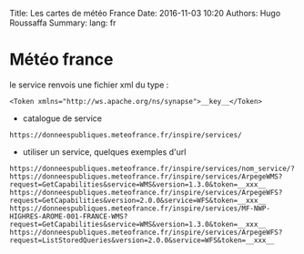 Title: Les cartes de météo France
Date: 2016-11-03 10:20
Authors: Hugo Roussaffa
Summary: 
lang: fr

# Météo france

le service renvois une fichier xml du type :

~~~
<Token xmlns="http://ws.apache.org/ns/synapse">__key__</Token>
~~~


- catalogue de service

~~~
https://donneespubliques.meteofrance.fr/inspire/services/
~~~


- utiliser un service, quelques exemples d'url

~~~
https://donneespubliques.meteofrance.fr/inspire/services/nom_service/?
https://donneespubliques.meteofrance.fr/inspire/services/ArpegeWMS?request=GetCapabilities&service=WMS&version=1.3.0&token=__xxx__
https://donneespubliques.meteofrance.fr/inspire/services/ArpegeWFS?request=GetCapabilities&version=2.0.0&service=WFS&token=__xxx__
https://donneespubliques.meteofrance.fr/inspire/services/MF-NWP-HIGHRES-AROME-001-FRANCE-WMS?request=GetCapabilities&service=WMS&version=1.3.0&token=__xxx__
https://donneespubliques.meteofrance.fr/inspire/services/ArpegeWFS?request=ListStoredQueries&version=2.0.0&service=WFS&token=__xxx__